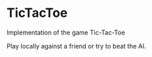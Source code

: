 # TicTacToe
Implementation of the game Tic-Tac-Toe

Play locally against a friend or try to beat the AI.
